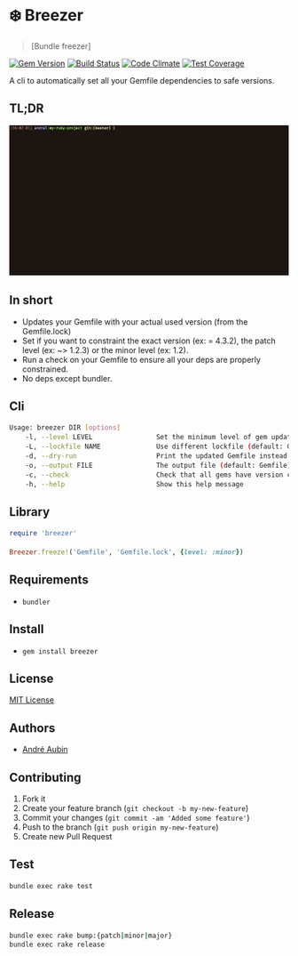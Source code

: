 # ❄️ Breezer

> [Bundle freezer]

[![Gem Version](https://badge.fury.io/rb/breezer.svg)](http://badge.fury.io/rb/breezer) [![Build Status](https://travis-ci.org/lambda2/breezer.svg?branch=master)](https://travis-ci.org/lambda2/breezer) [![Code Climate](https://codeclimate.com/github/lambda2/breezer/badges/gpa.svg)](https://codeclimate.com/github/lambda2/breezer) [![Test Coverage](https://codeclimate.com/github/lambda2/breezer/badges/coverage.svg)](https://codeclimate.com/github/lambda2/breezer)


A cli to automatically set all your Gemfile dependencies to safe versions.

## TL;DR

![video](./images/demo.gif)

## In short

* Updates your Gemfile with your actual used version (from the Gemfile.lock)
* Set if you want to constraint the exact version (ex: = 4.3.2), the patch level (ex: ~> 1.2.3) or the minor level (ex: 1.2).
* Run a check on your Gemfile to ensure all your deps are properly constrained.
* No deps except bundler.

## Cli

```bash
Usage: breezer DIR [options]
    -l, --level LEVEL                Set the minimum level of gem updates (default: patch). Set to 'exact' to lock gems versions (not recommended).
    -L, --lockfile NAME              Use different lockfile (default: Gemfile.lock)
    -d, --dry-run                    Print the updated Gemfile instead of writing it
    -o, --output FILE                The output file (default: Gemfile)
    -c, --check                      Check that all gems have version constraints
    -h, --help                       Show this help message
```

## Library

```ruby
require 'breezer'

Breezer.freeze!('Gemfile', 'Gemfile.lock', {level: :minor})
```

## Requirements

* `bundler`

## Install

* `gem install breezer`

## License

[MIT License](http://www.opensource.org/licenses/mit-license.php)

## Authors

* [André Aubin](https://github.com/lambda2)

## Contributing

1. Fork it
2. Create your feature branch (`git checkout -b my-new-feature`)
3. Commit your changes (`git commit -am 'Added some feature'`)
4. Push to the branch (`git push origin my-new-feature`)
5. Create new Pull Request

## Test

```Bash
bundle exec rake test
```

## Release

```Bash
bundle exec rake bump:{patch|minor|major}
bundle exec rake release
```
